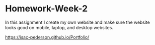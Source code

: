 # Homework-Week-2
In this assignment I create my own website and make sure the website looks good on mobile, laptop, and desktop websites.


https://isac-pederson.github.io/Portfolio/
